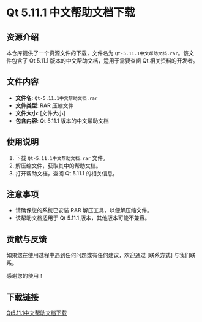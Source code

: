 # Qt 5.11.1 中文帮助文档下载

## 资源介绍

本仓库提供了一个资源文件的下载，文件名为 `Qt-5.11.1中文帮助文档.rar`。该文件包含了 Qt 5.11.1 版本的中文帮助文档，适用于需要查阅 Qt 相关资料的开发者。

## 文件内容

- **文件名**: `Qt-5.11.1中文帮助文档.rar`
- **文件类型**: RAR 压缩文件
- **文件大小**: [文件大小]
- **包含内容**: Qt 5.11.1 版本的中文帮助文档

## 使用说明

1. 下载 `Qt-5.11.1中文帮助文档.rar` 文件。
2. 解压缩文件，获取其中的帮助文档。
3. 打开帮助文档，查阅 Qt 5.11.1 的相关信息。

## 注意事项

- 请确保您的系统已安装 RAR 解压工具，以便解压缩文件。
- 该帮助文档适用于 Qt 5.11.1 版本，其他版本可能不兼容。

## 贡献与反馈

如果您在使用过程中遇到任何问题或有任何建议，欢迎通过 [联系方式] 与我们联系。

感谢您的使用！

## 下载链接

[Qt5.11.1中文帮助文档下载](https://pan.quark.cn/s/a78fe181bde0)